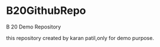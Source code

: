 # B20GithubRepo
B 20 Demo Repository


this repository created by karan patil,only for demo purpose.

